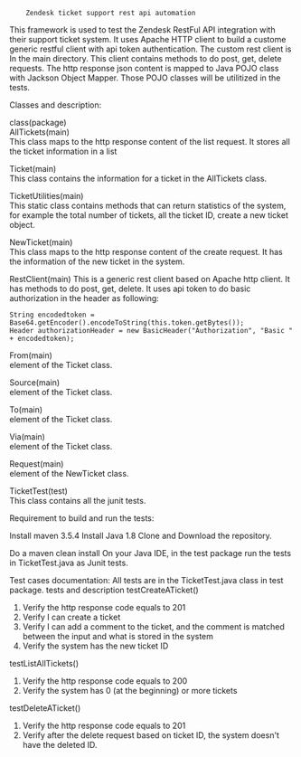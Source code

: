 		Zendesk ticket support rest api automation
This framework is used to test the Zendesk RestFul API integration with their support ticket system. It uses Apache HTTP client to build a custome generic restful client with api token authentication.  The custom rest client is In the main directory. This client contains methods to do post, get, delete requests. The http response json content is mapped to Java POJO class with Jackson Object Mapper. Those POJO classes will be utilitized in the tests.

Classes and description:

class(package)		
AllTickets(main)	
This class maps to the http response content of the list request. It stores all the ticket information in a list

Ticket(main)		
This class contains the information for a ticket in the AllTickets class.

TicketUtilities(main)	
This static class contains methods that can return statistics of the system, for example the total number of tickets, 
all the ticket ID, create a new ticket object.

NewTicket(main)		
This class maps to the http response content of the create request. It has the information of the new ticket in the system. 

RestClient(main)
This is a generic rest client based on Apache http client. It has methods to do post, get, delete. It uses api token to do basic authorization in the header as following:

	String encodedtoken = Base64.getEncoder().encodeToString(this.token.getBytes());
	Header authorizationHeader = new BasicHeader("Authorization", "Basic " + encodedtoken);

From(main)		
element of the Ticket class.

Source(main)		
element of the Ticket class. 

To(main)		
element of the Ticket class.

Via(main)		
element of the Ticket class.

Request(main)		
element of the NewTicket class.

TicketTest(test)	
This class contains all the junit tests.

Requirement to build and run the tests:

Install maven 3.5.4
Install Java 1.8
Clone and Download the repository.

Do a maven clean install
On your Java IDE, in the test package run the tests in TicketTest.java as Junit tests. 

Test cases documentation: All tests are in the TicketTest.java class in test package.
tests and description
testCreateATicket()	
1. Verify the http response code equals to 201	
2. Verify I can create a ticket
3. Verify I can add a comment to the ticket, and the comment is matched between the input and what is stored in the system
4. Verify the system has the new ticket ID

testListAllTickets()	
1. Verify the http response code equals to 200
2. Verify the system has 0 (at the beginning) or more tickets

testDeleteATicket()	
1. Verify the http response code equals to 201
2. Verify after the delete request based on ticket ID, the system doesn't have the deleted ID.
